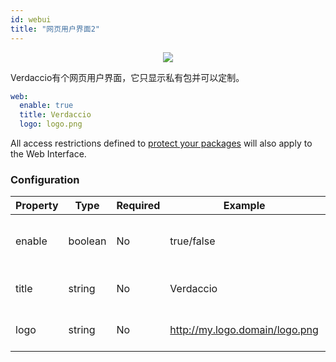 ```yaml
---
id: webui
title: "网页用户界面2"
---
```



<p align="center"><img src="https://github.com/verdaccio/verdaccio/blob/master/assets/gif/verdaccio_big_30.gif?raw=true"></p>

Verdaccio有个网页用户界面，它只显示私有包并可以定制。

```yaml
web:
  enable: true
  title: Verdaccio
  logo: logo.png
```

All access restrictions defined to [protect your packages](protect-your-dependencies.md) will also apply to the Web Interface.

### Configuration

| Property | Type    | Required | Example                        | Support | Description                        |
| -------- | ------- | -------- | ------------------------------ | ------- | ---------------------------------- |
| enable   | boolean | No       | true/false                     | all     | allow to display the web interface |
| title    | string  | No       | Verdaccio                      | all     | HTML head title description        |
| logo     | string  | No       | http://my.logo.domain/logo.png | all     | a URI where logo is located        |